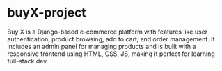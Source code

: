 # buyX-project
Buy X is a Django-based e-commerce platform with features like user authentication, product browsing, add to cart, and order management. It includes an admin panel for managing products and is built with a responsive frontend using HTML, CSS, JS, making it perfect for learning full-stack dev.
